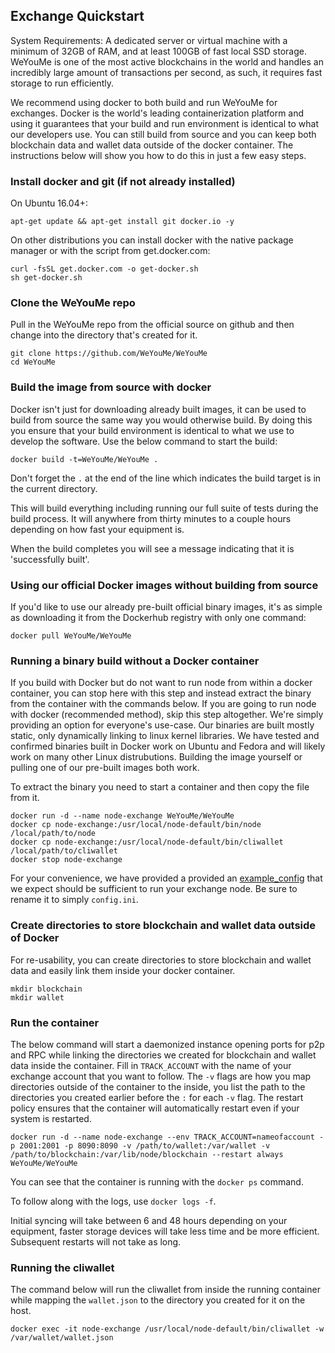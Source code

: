 Exchange Quickstart
-------------------

System Requirements: A dedicated server or virtual machine with a minimum of 32GB of RAM, and at least 100GB of fast local SSD storage. WeYouMe is one of the most active blockchains in the world and handles an incredibly large amount of transactions per second, as such, it requires fast storage to run efficiently.

We recommend using docker to both build and run WeYouMe for exchanges. Docker is the world's leading containerization platform and using it guarantees that your build and run environment is identical to what our developers use. You can still build from source and you can keep both blockchain data and wallet data outside of the docker container. The instructions below will show you how to do this in just a few easy steps.

### Install docker and git (if not already installed)

On Ubuntu 16.04+:
```
apt-get update && apt-get install git docker.io -y
```

On other distributions you can install docker with the native package manager or with the script from get.docker.com:
```
curl -fsSL get.docker.com -o get-docker.sh
sh get-docker.sh
```

### Clone the WeYouMe repo

Pull in the WeYouMe repo from the official source on github and then change into the directory that's created for it.
```
git clone https://github.com/WeYouMe/WeYouMe
cd WeYouMe
```

### Build the image from source with docker

Docker isn't just for downloading already built images, it can be used to build from source the same way you would otherwise build. By doing this you ensure that your build environment is identical to what we use to develop the software. Use the below command to start the build:

```
docker build -t=WeYouMe/WeYouMe .
```

Don't forget the `.` at the end of the line which indicates the build target is in the current directory.

This will build everything including running our full suite of tests during the build process. It will anywhere from thirty minutes to a couple hours depending on how fast your equipment is.

When the build completes you will see a message indicating that it is 'successfully built'.

### Using our official Docker images without building from source

If you'd like to use our already pre-built official binary images, it's as simple as downloading it from the Dockerhub registry with only one command:

```
docker pull WeYouMe/WeYouMe
```

### Running a binary build without a Docker container

If you build with Docker but do not want to run node from within a docker container, you can stop here with this step and instead extract the binary from the container with the commands below. If you are going to run node with docker (recommended method), skip this step altogether. We're simply providing an option for everyone's use-case. Our binaries are built mostly static, only dynamically linking to linux kernel libraries. We have tested and confirmed binaries built in Docker work on Ubuntu and Fedora and will likely work on many other Linux distrubutions. Building the image yourself or pulling one of our pre-built images both work.

To extract the binary you need to start a container and then copy the file from it.

```
docker run -d --name node-exchange WeYouMe/WeYouMe
docker cp node-exchange:/usr/local/node-default/bin/node /local/path/to/node
docker cp node-exchange:/usr/local/node-default/bin/cliwallet /local/path/to/cliwallet
docker stop node-exchange
```

For your convenience, we have provided a provided an [example\_config](example\_config.ini) that we expect should be sufficient to run your exchange node. Be sure to rename it to simply `config.ini`.

### Create directories to store blockchain and wallet data outside of Docker

For re-usability, you can create directories to store blockchain and wallet data and easily link them inside your docker container.

```
mkdir blockchain
mkdir wallet
```

### Run the container

The below command will start a daemonized instance opening ports for p2p and RPC  while linking the directories we created for blockchain and wallet data inside the container. Fill in `TRACK_ACCOUNT` with the name of your exchange account that you want to follow. The `-v` flags are how you map directories outside of the container to the inside, you list the path to the directories you created earlier before the `:` for each `-v` flag. The restart policy ensures that the container will automatically restart even if your system is restarted.

```
docker run -d --name node-exchange --env TRACK_ACCOUNT=nameofaccount -p 2001:2001 -p 8090:8090 -v /path/to/wallet:/var/wallet -v /path/to/blockchain:/var/lib/node/blockchain --restart always WeYouMe/WeYouMe
```

You can see that the container is running with the `docker ps` command.

To follow along with the logs, use `docker logs -f`.

Initial syncing will take between 6 and 48 hours depending on your equipment, faster storage devices will take less time and be more efficient. Subsequent restarts will not take as long.

### Running the cliwallet

The command below will run the cliwallet from inside the running container while mapping the `wallet.json` to the directory you created for it on the host.

```
docker exec -it node-exchange /usr/local/node-default/bin/cliwallet -w /var/wallet/wallet.json
```
